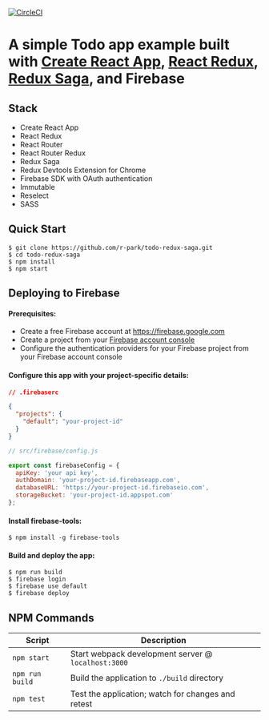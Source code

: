 [![CircleCI](https://circleci.com/gh/r-park/todo-redux-saga.svg?style=shield&circle-token=dc7e150ab97aab05db8f8da4b5874488bf8da0c6)](https://circleci.com/gh/r-park/todo-redux-saga)


# A simple Todo app example built with [Create React App](https://github.com/facebookincubator/create-react-app), [React Redux](https://github.com/reactjs/react-redux), [Redux Saga](https://github.com/redux-saga/redux-saga), and Firebase

## Stack

- Create React App
- React Redux
- React Router
- React Router Redux
- Redux Saga
- Redux Devtools Extension for Chrome
- Firebase SDK with OAuth authentication
- Immutable
- Reselect
- SASS


## Quick Start

```shell
$ git clone https://github.com/r-park/todo-redux-saga.git
$ cd todo-redux-saga
$ npm install
$ npm start
```

## Deploying to Firebase
#### Prerequisites:
- Create a free Firebase account at https://firebase.google.com
- Create a project from your [Firebase account console](https://console.firebase.google.com)
- Configure the authentication providers for your Firebase project from your Firebase account console

#### Configure this app with your project-specific details:
```json
// .firebaserc

{
  "projects": {
    "default": "your-project-id"
  }
}
```

```javascript
// src/firebase/config.js

export const firebaseConfig = {
  apiKey: 'your api key',
  authDomain: 'your-project-id.firebaseapp.com',
  databaseURL: 'https://your-project-id.firebaseio.com',
  storageBucket: 'your-project-id.appspot.com'
};
```

#### Install firebase-tools:
```shell
$ npm install -g firebase-tools
```

#### Build and deploy the app:
```shell
$ npm run build
$ firebase login
$ firebase use default
$ firebase deploy
```


## NPM Commands

|Script|Description|
|---|---|
|`npm start`|Start webpack development server @ `localhost:3000`|
|`npm run build`|Build the application to `./build` directory|
|`npm test`|Test the application; watch for changes and retest|
